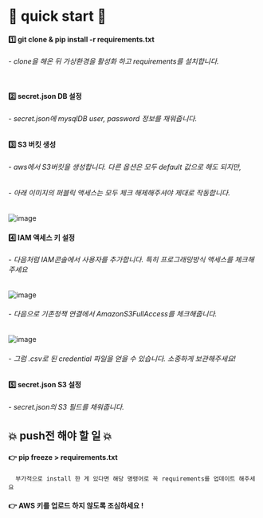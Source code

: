 
# 🌷 quick start 🌷

  #### 1️⃣ git clone & pip install -r requirements.txt<br>
   ###### - clone을 해온 뒤 가상환경을 활성화 하고 requirements를 설치합니다.<br><br>

  #### 2️⃣ secret.json DB 설정
   ###### - secret.json에 mysqlDB user, password 정보를 채워줍니다.
     
  #### 3️⃣ S3 버킷 생성
   ###### - aws에서 S3버킷을 생성합니다. 다른 옵션은 모두 default 값으로 해도 되지만,
   ###### - 아래 이미지의 퍼블릭 액세스는 모두 체크 해제해주셔야 제대로 작동합니다.
![image](https://user-images.githubusercontent.com/39080868/119846239-ec6a4180-bf44-11eb-936e-7cbde2bc6d0b.png)

  #### 4️⃣ IAM 액세스 키 설정
   ###### - 다음처럼 IAM콘솔에서 사용자를 추가합니다. 특히 프로그래밍방식 액세스를 체크해주세요
![image](https://user-images.githubusercontent.com/39080868/119849468-9ea30880-bf47-11eb-897e-21d7125f9aaa.png)
 <br>
   ###### - 다음으로 기존정책 연결에서 AmazonS3FullAccess를 체크해줍니다.
![image](https://user-images.githubusercontent.com/39080868/119849790-e32ea400-bf47-11eb-8ddd-3242e464256f.png)

   ###### - 그럼 .csv로 된 credential 파일을 얻을 수 있습니다. 소중하게 보관해주세요!

  #### 5️⃣ secret.json S3 설정
   ###### - secret.json의 S3 필드를 채워줍니다.


## 💥 push전 해야 할 일 💥
#### 👉 pip freeze > requirements.txt
      부가적으로 install 한 게 있다면 해당 명령어로 꼭 requirements를 업데이트 해주세요
#### 👉 AWS 키를 업로드 하지 않도록 조심하세요 !
